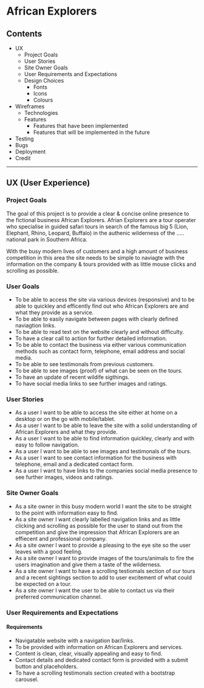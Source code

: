 # **African Explorers** 

## **Contents**

* UX
    * Project Goals
    * User Stories
    * Site Owner Goals
    * User Requirements and Expectations
    * Design Choices
        * Fonts
        * Icons
        * Colours
* Wireframes
    * Technologies
    * Features
        * Features that have been implemented
        * Features that will be implemented in the future
* Testing
* Bugs
* Deployment
* Credit 

---

## **UX (User Experience)** 

### **Project Goals**

The goal of this project is to provide a clear & concise online presence to the fictional business 
African Explorers. Afrian Explorers are a tour operater who specialise in guided safari 
tours in search of the famous big 5 (Lion, Elephant, Rhino, Leopard, Buffalo) in the authenic wilderness of the ..... national park in Southern Africa. 

With the busy modern lives of customers and a high amount of business competition in this area the site needs
to be simple to naviagte with the information on the company & tours provided with as little mouse clicks and scrolling as possible.    

### **User Goals**

* To be able to access the site via various devices (responsive) and to be able to quickley and efficently find out who African Explorers are and what they provide as a service. 
* To be able to easily navigate between pages with clearly defined naviagtion links. 
* To be able to read text on the website clearly and without difficulty. 
* To have a clear call to action for further detailed information. 
* To be able to contact the business via either various communication methods such as contact form, telephone, email address and social media. 
* To be able to see testimonals from previous customers. 
* To be able to see images (proof) of what can be seen on the tours. 
* To have an update of recent wildife sigthings. 
* To have social media links to see further images and ratings. 

### **User Stories**

* As a user I want to be able to access the site either at home on a desktop or on the go with mobile/tablet. 
* As a user I want to be able to leave the site with a solid understanding of African Explorers and what they provide. 
* As a user I want to be able to find information quickley, clearly and with easy to follow navigation. 
* As a user I want to be able to see images and testimonals of the tours. 
* As a user I want to see contact information for the business with telephone, email and a dedicated contact form.
* As a user I want to have links to the companies social media presence to see further images, videos and ratings. 

### **Site Owner Goals**

* As a site owner in this busy modern world I want the site to be straight to the point with information easy to find.
* As a site owner I want clearly labelled navigation links and as little clicking and scrolling as possible for the user to stand out from the competition 
and give the impression that African Explorers are an effiecent and professional company. 
* As a site owner I want to provide a pleasing to the eye site so the user leaves with a good feeling. 
* As a site owner I want to provide images of the tours/animals to fire the users imagination and give them a taste of the wilderness. 
* As a site owner I want to have a scrolling testiomals section of our tours and a recent sightings section to add to user excitement of what could be expected on a tour.  
* As a site owner I want the user to be able to contact us via their preferred communication channel. 

### **User Requirements and Expectations**

#### Requirements

* Navigatable website with a navigation bar/links. 
* To be provided with information on African Explorers and services. 
* Content is clean, clear, visually appealing and easy to find.
* Contact details and dedicated contact form is provided with a submit button and placeholders.  
* To have a scrolling testimonals section created with a bootstrap carousel. 




